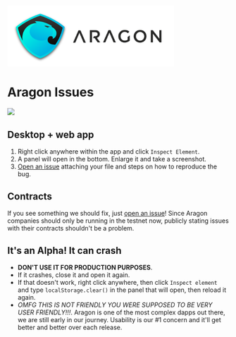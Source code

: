<img src="logo.png" width="75%"/>

# Aragon Issues

<img src="https://aragon.chat/badge.svg">



## Desktop + web app

1. Right click anywhere within the app and click `Inspect Element`.
2. A panel will open in the bottom. Enlarge it and take a screenshot.
3. [Open an issue](https://github.com/AragonOne/issues/issues/new) attaching your file and steps on how to reproduce the bug.



## Contracts

If you see something we should fix, just [open an issue](https://github.com/AragonOne/issues/issues/new)! Since Aragon companies should only be running in the testnet now, publicly stating issues with their contracts shouldn't be a problem.



## It's an Alpha! It can crash

- **DON'T USE IT FOR PRODUCTION PURPOSES**.
- If it crashes, close it and open it again.
- If that doesn't work, right click anywhere, then click `Inspect element` and type `localStorage.clear()` in the panel that will open, then reload it again.
- *OMFG THIS IS NOT FRIENDLY YOU WERE SUPPOSED TO BE VERY USER FRIENDLY!!!*. Aragon is one of the most complex dapps out there, we are still early in our journey. Usability is our #1 concern and it'll get better and better over each release.
